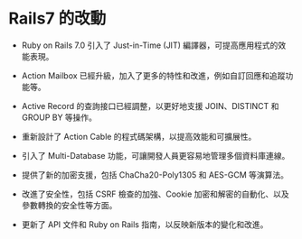 # Rails7 的改動
- Ruby on Rails 7.0 引入了 Just-in-Time (JIT) 編譯器，可提高應用程式的效能表現。

- Action Mailbox 已經升級，加入了更多的特性和改進，例如自訂回應和追蹤功能等。

- Active Record 的查詢接口已經調整，以更好地支援 JOIN、DISTINCT 和 GROUP BY 等操作。

- 重新設計了 Action Cable 的程式碼架構，以提高效能和可擴展性。

- 引入了 Multi-Database 功能，可讓開發人員更容易地管理多個資料庫連線。

- 提供了新的加密支援，包括 ChaCha20-Poly1305 和 AES-GCM 等演算法。

- 改進了安全性，包括 CSRF 檢查的加強、Cookie 加密和解密的自動化、以及參數轉換的安全性等方面。

- 更新了 API 文件和 Ruby on Rails 指南，以反映新版本的變化和改進。